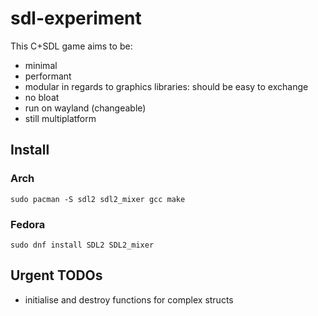 # sdl-experiment
This C+SDL game aims to be:
- minimal
- performant
- modular in regards to graphics libraries: should be easy to exchange
- no bloat
- run on wayland (changeable)
- still multiplatform 

## Install

### Arch
```
sudo pacman -S sdl2 sdl2_mixer gcc make
```

### Fedora
```
sudo dnf install SDL2 SDL2_mixer 
```

## Urgent TODOs

- initialise and destroy functions for complex structs